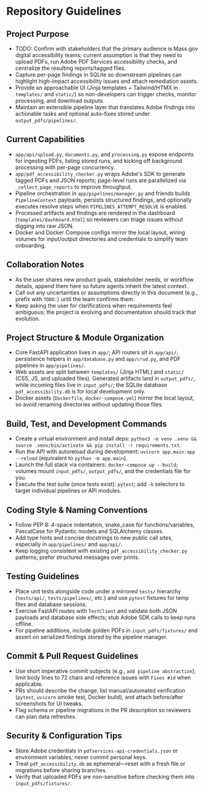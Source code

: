 # Repository Guidelines

## Project Purpose
- TODO: Confirm with stakeholders that the primary audience is Mass.gov digital accessibility teams; current assumption is that they need to upload PDFs, run Adobe PDF Services accessibility checks, and centralize the resulting reports/tagged files.
- Capture per-page findings in SQLite so downstream pipelines can highlight high-impact accessibility issues and attach remediation assets.
- Provide an approachable UI (Jinja templates + Tailwind/HTMX in `templates/` and `static/`) so non-developers can trigger checks, monitor processing, and download outputs.
- Maintain an extensible pipeline layer that translates Adobe findings into actionable tasks and optional auto-fixes stored under `output_pdfs/pipelines/`.

## Current Capabilities
- `app/api/upload.py`, `documents.py`, and `processing.py` expose endpoints for ingesting PDFs, listing stored runs, and kicking off background processing with per-page concurrency.
- `app/pdf_accessibility_checker.py` wraps Adobe's SDK to generate tagged PDFs and JSON reports; page-level runs are parallelized via `_collect_page_reports` to improve throughput.
- Pipeline orchestration in `app/pipelines/manager.py` and friends builds `PipelineContext` payloads, persists structured findings, and optionally executes resolve steps when `PIPELINES_ATTEMPT_RESOLVE` is enabled.
- Processed artifacts and findings are rendered in the dashboard (`templates/dashboard.html`) so reviewers can triage issues without digging into raw JSON.
- Docker and Docker Compose configs mirror the local layout, wiring volumes for input/output directories and credentials to simplify team onboarding.

## Collaboration Notes
- As the user shares new product goals, stakeholder needs, or workflow details, append them here so future agents inherit the latest context.
- Call out any uncertainties or assumptions directly in this document (e.g., prefix with `TODO:`) until the team confirms them.
- Keep asking the user for clarifications when requirements feel ambiguous; the project is evolving and documentation should track that evolution.

## Project Structure & Module Organization
- Core FastAPI application lives in `app/`; API routers sit in `app/api/`, persistence helpers in `app/database.py` and `app/crud.py`, and PDF pipelines in `app/pipelines/`.
- Web assets are split between `templates/` (Jinja HTML) and `static/` (CSS, JS, and uploaded files). Generated artifacts land in `output_pdfs/`, while incoming files live in `input_pdfs/`; the SQLite database `pdf_accessibility.db` is for local development only.
- Docker assets (`Dockerfile`, `docker-compose.yml`) mirror the local layout, so avoid renaming directories without updating those files.

## Build, Test, and Development Commands
- Create a virtual environment and install deps: `python3 -m venv .venv && source .venv/bin/activate && pip install -r requirements.txt`.
- Run the API with autoreload during development: `uvicorn app.main:app --reload` (equivalent to `python -m app.main`).
- Launch the full stack via containers: `docker-compose up --build`; volumes mount `input_pdfs/`, `output_pdfs/`, and the credentials file for you.
- Execute the test suite (once tests exist): `pytest`; add `-k` selectors to target individual pipelines or API modules.

## Coding Style & Naming Conventions
- Follow PEP 8: 4-space indentation, snake_case for functions/variables, PascalCase for Pydantic models and SQLAlchemy classes.
- Add type hints and concise docstrings to new public call sites, especially in `app/pipelines/` and `app/api/`.
- Keep logging consistent with existing `pdf_accessibility_checker.py` patterns; prefer structured messages over prints.

## Testing Guidelines
- Place unit tests alongside code under a mirrored `tests/` hierarchy (`tests/api/`, `tests/pipelines/`, etc.) and use `pytest` fixtures for temp files and database sessions.
- Exercise FastAPI routes with `TestClient` and validate both JSON payloads and database side effects; stub Adobe SDK calls to keep runs offline.
- For pipeline additions, include golden PDFs in `input_pdfs/fixtures/` and assert on serialized findings stored by the pipeline manager.

## Commit & Pull Request Guidelines
- Use short imperative commit subjects (e.g., `add pipeline abstraction`); limit body lines to 72 chars and reference issues with `Fixes #id` when applicable.
- PRs should describe the change, list manual/automated verification (`pytest`, `uvicorn` smoke test, Docker build), and attach before/after screenshots for UI tweaks.
- Flag schema or pipeline migrations in the PR description so reviewers can plan data refreshes.

## Security & Configuration Tips
- Store Adobe credentials in `pdfservices-api-credentials.json` or environment variables; never commit personal keys.
- Treat `pdf_accessibility.db` as ephemeral—reset with a fresh file or migrations before sharing branches.
- Verify that uploaded PDFs are non-sensitive before checking them into `input_pdfs/fixtures/`.
